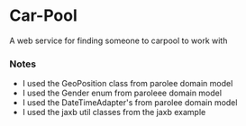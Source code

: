 # Car-Pool
A web service for finding someone to carpool to work with

### Notes
+ I used the GeoPosition class from parolee domain model
+ I used the Gender enum from paroleee domain model
+ I used the DateTimeAdapter's from parolee domain model
+ I used the jaxb util classes from the jaxb example

